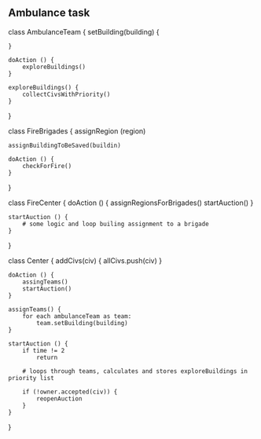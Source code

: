 ## Ambulance task

class AmbulanceTeam {
    setBuilding(building) {

    }

    doAction () {
        exploreBuildings()
    }

    exploreBuildings() {
        collectCivsWithPriority()
    }
}

class FireBrigades {
    assignRegion (region)

    assignBuildingToBeSaved(buildin)

    doAction () {
        checkForFire()
    }
}

class FireCenter {
    doAction () {
        assignRegionsForBrigades()
        startAuction()
    }

    startAuction () {
        # some logic and loop builing assignment to a brigade
    }
}

class Center {
    addCivs(civ) {
        allCivs.push(civ)
    }

    doAction () {
        assingTeams()
        startAuction()
    }

    assignTeams() {
        for each ambulanceTeam as team:
            team.setBuilding(building)
    }

    startAuction () {
        if time != 2
            return

        # loops through teams, calculates and stores exploreBuildings in priority list

        if (!owner.accepted(civ)) {
            reopenAuction
        }
    }
}

